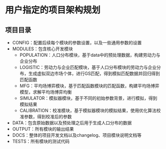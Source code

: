 # 用户指定的项目架构规划

## 项目目录

- CONFIG：配置后续每个模块的参数设置，以及一些通用参数的设置
- MODULES：包含核心开发模块
  - POPULATION：人口分布模块，基于data中的预处理数据，构建劳动力与企业分布
  - LOGISTIC：劳动力与企业匹配模块，基于人口分布模块的劳动力与企业分布，生成虚拟双边市场个体，进行GS匹配，得到模拟匹配数据并回归得到匹配函数
  - MFG：平均场博弈模块，基于匹配函数模块的匹配函数，构建平均场博弈模型，求解平均场博弈均衡
  - SIMULATOR：模拟器模块，基于不同的初始参数背景，进行模拟，得到模拟结果
  - CALIBRATION：校准模块，基于模拟器模块的模拟结果，使用优化算法校准参数，得到校准后的参数
- DATA：包含原始数据以及预处理之后用于生成人口分布的数据
- OUTPUT：所有模块的输出结果
- DOCS：整体的项目开发文档以及changelog、项目模块说明文档等
- TESTS：所有模块的测试代码